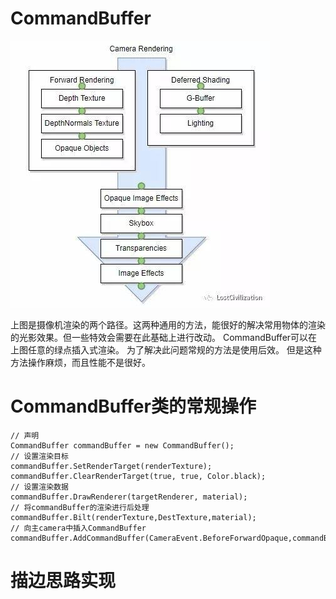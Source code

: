 # CommandBuffer

![](1.jpg)

上图是摄像机渲染的两个路径。这两种通用的方法，能很好的解决常用物体的渲染的光影效果。但一些特效会需要在此基础上进行改动。
CommandBuffer可以在上图任意的绿点插入式渲染。
为了解决此问题常规的方法是使用后效。
但是这种方法操作麻烦，而且性能不是很好。
# CommandBuffer类的常规操作
```CSharp
// 声明
CommandBuffer commandBuffer = new CommandBuffer();
// 设置渲染目标
commandBuffer.SetRenderTarget(renderTexture);
commandBuffer.ClearRenderTarget(true, true, Color.black);
// 设置渲染数据
commandBuffer.DrawRenderer(targetRenderer, material);
// 将commandBuffer的渲染进行后处理
commandBuffer.Bilt(renderTexture,DestTexture,material);
// 向主camera中插入CommandBuffer
commandBuffer.AddCommandBuffer(CameraEvent.BeforeForwardOpaque,commandBuffer);
```
# 描边思路实现
